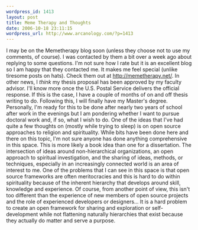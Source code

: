 ```yaml
--- 
wordpress_id: 1413
layout: post
title: Meme Therapy and Thoughts
date: 2006-10-18 23:11:15
wordpress_url: http://www.arcanology.com/?p=1413
---
```

I may be on the Memetherapy blog soon (unless they choose not to use my comments, of course). I was contacted by them a bit over a week ago about replying to some questions. I'm not sure how I rate but it is an excellent blog so I am happy that they contacted me. It makes me feel special (unlike tiresome posts on hats). Check them out at <a href="http://memetherapy.net/">http://memetherapy.net/</a>. In other news, I <em>think</em> my thesis proposal has been approved by my faculty advisor. I'll know more once the U.S. Postal Service delivers the official response. If this is the case, I have a couple of months of on and off thesis writing to do. Following this, I will finally have my Master's degree. Personally, I'm ready for this to be done after nearly two years of school after work in the evenings but I am pondering whether I want to pursue doctoral work and, if so, what I wish to do. One of the ideas that I've had quite a few thoughts on (mostly while trying to sleep) is on open source approaches to religion and spirituality. While bits have been done here and there on this topic, I'm not sure anyone has done anything comprehensive in this space. This is more likely a book idea than one for a dissertation. The intersection of ideas around non-hierarchical organizations, an open approach to spiritual investigation, and the sharing of ideas, methods, or techniques, especially in an increasingly connected world is an area of interest to me. One of the problems that I can see in this space is that open source frameworks are often meritocracies and this is hard to do within spirituality because of the inherent hierarchy that develops around skill, knowledge and experience. Of course, from another point of view, this isn't too different than the experience of new members of open source projects and the role of experienced developers or designers... It is a hard problem to create an open framework for sharing and exploration or self-development while not flattening naturally hierarchies that exist because they actually do matter and serve a purpose.